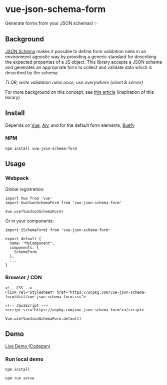 # vue-json-schema-form
Generate forms from your JSON schemas! :sparkles:

## Background
[JSON Schema](https://json-schema.org/) makes it possible to define form validation rules in an environment agnostic way by providing a generic standard for describing the expected properties of a JS object. This library accepts a JSON schema and generates an appropriate form to collect and validate data which is described by the schema.

_TLDR; write validation rules once, use everywhere (client & server)_

For more background on this concept, see [this article](https://blog.apisyouwonthate.com/the-many-amazing-uses-of-json-schema-client-side-validation-c78a11fbde45) (inspiration of this library)

## Install

Depends on [Vue](https://vuejs.org), [Ajv](https://ajv.js.org), and for the default form elements, [Buefy](https://github.com/buefy/buefy)
### NPM
```
npm install vue-json-schema-form
```

## Usage

### Webpack
Global registration:
```
import Vue from 'vue'
import VueJsonSchemaForm from 'vue-json-schema-form'

Vue.use(VueJsonSchemaForm)
```
Or in your components:

```
import {SchemaForm} from 'vue-json-schema-form'

export default {
  name: "MyComponent",
  components: {
    SchemaForm
  },
  ...
}
```

### Browser / CDN

```
<!-- CSS -->
<link rel="stylesheet" href="https://unpkg.com/vue-json-schema-form/dist/vue-json-schema-form.css">

<!-- JavaScript -->
<script src="https://unpkg.com/vue-json-schema-form"></script>
```

```
Vue.use(VueJsonSchemaForm.default)
```
## Demo
[Live Demo (Codepen)](https://codepen.io/crickford/pen/vQmKqY)

### Run local demo
```
npm install
```
```
npm run serve
```
